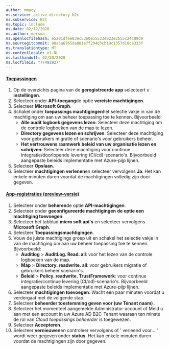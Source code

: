 ```yaml
---
author: mmacy
ms.service: active-directory-b2c
ms.subservice: B2C
ms.topic: include
ms.date: 02/12/2020
ms.author: marsma
ms.openlocfilehash: e5201dfee83ec5360e55533e923e2b55c24c09d9
ms.sourcegitcommit: 98a5a6765da081e7f294d3cb19c1357d10ca333f
ms.translationtype: MT
ms.contentlocale: nl-NL
ms.lasthandoff: 02/20/2020
ms.locfileid: "77492927"
---
```

#### <a name="applications"></a>[Toepassingen](#tab/applications/)

1. Op de overzichts pagina van de **geregistreerde app** selecteert u **instellingen**.
1. Selecteer onder **API-toegang**de optie **vereiste machtigingen**.
1. Selecteer **Microsoft Graph**.
1. Schakel onder **toepassings machtigingen**het selectie vakje in van de machtiging om aan uw beheer toepassing toe te kennen. Bijvoorbeeld:
    * **Alle audit logboek gegevens lezen**: Selecteer deze machtiging om de controle logboeken van de map te lezen.
    * **Directory gegevens lezen en schrijven**: Selecteer deze machtiging voor gebruikers migratie of scenario's voor gebruikers beheer.
    * **Het vertrouwens raamwerk beleid van uw organisatie lezen en schrijven**: Selecteer deze machtiging voor continue integratie/doorlopende levering (CI/cd)-scenario's. Bijvoorbeeld aangepaste beleids implementatie met Azure-pijp lijnen.
1. Selecteer **Opslaan**.
1. Selecteer **machtigingen verlenen**en selecteer vervolgens **Ja**. Het kan enkele minuten duren voordat de machtigingen volledig zijn door gegeven.

#### <a name="app-registrations-preview"></a>[App-registraties (preview-versie)](#tab/app-reg-preview/)

1. Selecteer onder **beheren**de optie **API-machtigingen**.
1. Selecteer onder **geconfigureerde machtigingen** **de optie een machtiging toevoegen**.
1. Selecteer het tabblad **micro soft api's** en selecteer vervolgens **Microsoft Graph**.
1. Selecteer **Toepassingsmachtigingen**.
1. Vouw de juiste machtigings groep uit en schakel het selectie vakje in van de machtiging om aan uw beheer toepassing toe te kennen. Bijvoorbeeld:
    * **Auditlog** > **AuditLog. Read. all**: voor het lezen van de controle logboeken van de map.
    * **Map** > **Directory. readwrite. all**: voor gebruikers migratie of gebruikers beheer scenario's.
    * **Beleid** > **Policy. readwrite. TrustFramework**: voor continue integratie/continue levering (CI/cd)-scenario's. Bijvoorbeeld aangepaste beleids implementatie met Azure-pijp lijnen.
1. Selecteer **machtigingen toevoegen**. Wacht een paar minuten voordat u verdergaat met de volgende stap.
1. Selecteer **beheerder toestemming geven voor (uw Tenant naam)** .
1. Selecteer het momenteel aangemelde Administrator-account of Meld u aan met een account in uw Azure AD B2C-Tenant waaraan ten minste de rol van *Cloud toepassings beheerder* is toegewezen.
1. Selecteer **Accepteren**.
1. Selecteer **vernieuwen**en controleer vervolgens of ' verleend voor... ' wordt weer gegeven onder **status**. Het kan enkele minuten duren voordat de machtigingen zijn door gegeven.
